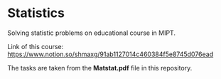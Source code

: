 # Statistics
Solving statistic problems on educational course in MIPT.

Link of this course: https://www.notion.so/shmaxg/91ab1127014c460384f5e8745d076ead

The tasks are taken from the **Matstat.pdf** file in this repository.
